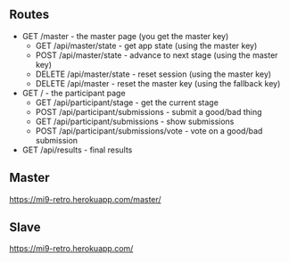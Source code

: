 ## Routes
* GET /master - the master page (you get the master key)
  - GET /api/master/state - get app state (using the master key)
  - POST /api/master/state - advance to next stage (using the master key)
  - DELETE /api/master/state - reset session (using the master key)
  - DELETE /api/master - reset the master key (using the fallback key)
* GET / - the participant page
  - GET /api/participant/stage - get the current stage
  - POST /api/participant/submissions - submit a good/bad thing
  - GET /api/participant/submissions - show submissions
  - POST /api/participant/submissions/vote - vote on a good/bad submission
* GET /api/results - final results

## Master

https://mi9-retro.herokuapp.com/master/

## Slave

https://mi9-retro.herokuapp.com/

